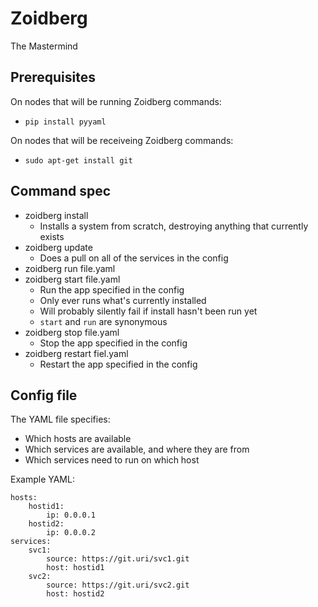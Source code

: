 # Zoidberg

The Mastermind

## Prerequisites

On nodes that will be running Zoidberg commands:

- `pip install pyyaml`

On nodes that will be receiveing Zoidberg commands:

- `sudo apt-get install git`

## Command spec

* zoidberg install
  * Installs a system from scratch, destroying anything that currently exists
* zoidberg update
  * Does a pull on all of the services in the config
* zoidberg run file.yaml
* zoidberg start file.yaml
  * Run the app specified in the config
  * Only ever runs what's currently installed
  * Will probably silently fail if install hasn't been run yet
  * `start` and `run` are synonymous
* zoidberg stop file.yaml
  * Stop the app specified in the config
* zoidberg restart fiel.yaml
  * Restart the app specified in the config

## Config file

The YAML file specifies:

* Which hosts are available
* Which services are available, and where they are from
* Which services need to run on which host

Example YAML:

```
hosts:
    hostid1:
        ip: 0.0.0.1
    hostid2:
        ip: 0.0.0.2
services:
    svc1:
        source: https://git.uri/svc1.git
        host: hostid1
    svc2:
        source: https://git.uri/svc2.git
        host: hostid2